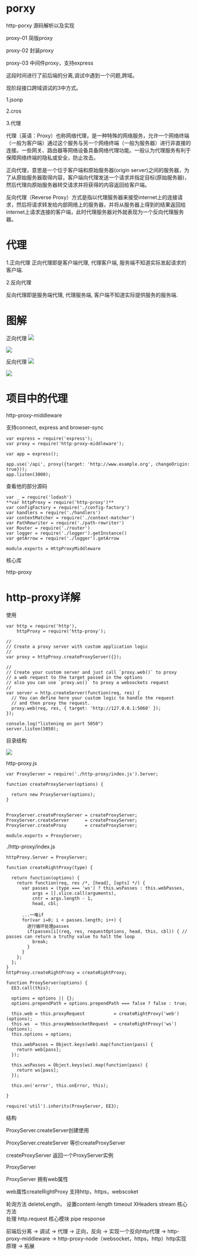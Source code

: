 # porxy
http-porxy 源码解析以及实现

proxy-01   简版proxy

proxy-02   封装proxy

proxy-03   中间件proxy，支持express

这段时间进行了前后端的分离,调试中遇到一个问题,跨域。


现阶段接口跨域调试的3中方式。

1.jsonp

2.cros

3.代理

代理（英语：Proxy）也称网络代理，是一种特殊的网络服务，允许一个网络终端（一般为客户端）通过这个服务与另一个网络终端（一般为服务器）进行非直接的连接。一些网关、路由器等网络设备具备网络代理功能。一般认为代理服务有利于保障网络终端的隐私或安全，防止攻击。

正向代理，意思是一个位于客户端和原始服务器(origin server)之间的服务器，为了从原始服务器取得内容，客户端向代理发送一个请求并指定目标(原始服务器)，然后代理向原始服务器转交请求并将获得的内容返回给客户端。

反向代理（Reverse Proxy）方式是指以代理服务器来接受internet上的连接请求，然后将请求转发给内部网络上的服务器，并将从服务器上得到的结果返回给internet上请求连接的客户端，此时代理服务器对外就表现为一个反向代理服务器。

# 代理

1.正向代理
正向代理即是客户端代理, 代理客户端, 服务端不知道实际发起请求的客户端.

2.反向代理

反向代理即是服务端代理, 代理服务端, 客户端不知道实际提供服务的服务端.

# 图解 



正向代理
![](https://img-blog.csdn.net/20180501143538251)

![](http://hyf-pic-1251965041.cossh.myqcloud.com/R%5D8CJEDHR_S%5D9_Y%607LDVTXG.png)


反向代理
![](https://img-blog.csdn.net/20180501143553266)

![](http://hyf-pic-1251965041.cossh.myqcloud.com/~%29PTQ%60%60R4CQ_XW%60258TGB%7BK.png)
# 项目中的代理

http-proxy-middleware

支持connect, express and browser-sync

```
var express = require('express');
var proxy = require('http-proxy-middleware');

var app = express();

app.use('/api', proxy({target: 'http://www.example.org', changeOrigin: true}));
app.listen(3000);

```

查看他的部分源码

```
var _ = require('lodash')
**var httpProxy = require('http-proxy')**
var configFactory = require('./config-factory')
var handlers = require('./handlers')
var contextMatcher = require('./context-matcher')
var PathRewriter = require('./path-rewriter')
var Router = require('./router')
var logger = require('./logger').getInstance()
var getArrow = require('./logger').getArrow

module.exports = HttpProxyMiddleware

```
核心库

http-proxy

# http-proxy详解
使用
```
var http = require('http'),
    httpProxy = require('http-proxy');

//
// Create a proxy server with custom application logic
//
var proxy = httpProxy.createProxyServer({});

//
// Create your custom server and just call `proxy.web()` to proxy
// a web request to the target passed in the options
// also you can use `proxy.ws()` to proxy a websockets request
//
var server = http.createServer(function(req, res) {
  // You can define here your custom logic to handle the request
  // and then proxy the request.
  proxy.web(req, res, { target: 'http://127.0.0.1:5060' });
});

console.log("listening on port 5050")
server.listen(5050);
```


目录结构

![](https://img-blog.csdn.net/201805011759320)

http-proxy.js
```
var ProxyServer = require('./http-proxy/index.js').Server;

function createProxyServer(options) {

  return new ProxyServer(options);
}


ProxyServer.createProxyServer = createProxyServer;
ProxyServer.createServer      = createProxyServer;
ProxyServer.createProxy       = createProxyServer;

module.exports = ProxyServer;
```

./http-proxy/index.js

```
httpProxy.Server = ProxyServer;

function createRightProxy(type) {

  return function(options) {
    return function(req, res /*, [head], [opts] */) {
      var passes = (type === 'ws') ? this.wsPasses : this.webPasses,
          args = [].slice.call(arguments),
          cntr = args.length - 1,
          head, cbl;

      ...一堆if
      for(var i=0; i < passes.length; i++) {
        进行循环处理passes
        if(passes[i](req, res, requestOptions, head, this, cbl)) { // passes can return a truthy value to halt the loop
          break;
        }
      }
    };
  };
}
httpProxy.createRightProxy = createRightProxy;

function ProxyServer(options) {
  EE3.call(this);

  options = options || {};
  options.prependPath = options.prependPath === false ? false : true;

  this.web = this.proxyRequest           = createRightProxy('web')(options);
  this.ws  = this.proxyWebsocketRequest  = createRightProxy('ws')(options);
  this.options = options;

  this.webPasses = Object.keys(web).map(function(pass) {
    return web[pass];
  });

  this.wsPasses = Object.keys(ws).map(function(pass) {
    return ws[pass];
  });

  this.on('error', this.onError, this);

}

require('util').inherits(ProxyServer, EE3);

```


结构



ProxyServer.createServer创建使用

ProxyServer.createServer 等价createProxyServer

createProxyServer 返回一个ProxyServer实例

ProxyServer 

ProxyServer 拥有web属性

web属性createRightProxy   支持http，https，webscoket

轮询方法 deleteLength， 设置content-length
        timeout
        XHeaders
        stream  核心方法  
          处理 http.request  核心模块
          pipe  response

前端后分离 -> 调试 -> 代理 -> 正向，反向 -> 实现一个反向http代理 -> http-proxy-middleware -> http-proxy-node（websocket，https，http）http实现原理 -> 拓展
